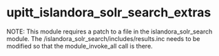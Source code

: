 # upitt_islandora_solr_search_extras

NOTE:  This module requires a patch to a file in the islandora_solr_search 
module.  The /islandora_solr_search/includes/results.inc needs to be modified 
so that the module_invoke_all call is there.


